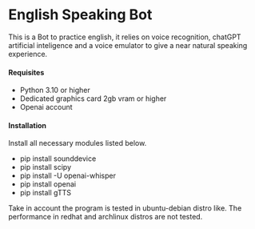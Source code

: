 # English Speaking Bot

This is a Bot to practice english, it relies on voice recognition, chatGPT artificial inteligence and a voice emulator to give a near natural speaking experience.

#### Requisites

* Python 3.10 or higher
* Dedicated graphics card 2gb vram or higher
* Openai account

#### Installation

Install all necessary modules listed below.

* pip install sounddevice
* pip install scipy
* pip install -U openai-whisper
* pip install openai
* pip install gTTS

Take in account the program is tested in ubuntu-debian distro like. The performance in redhat and archlinux distros are not tested.
